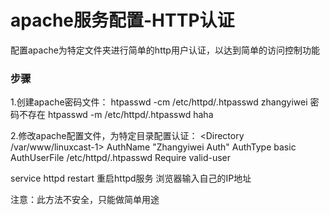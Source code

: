 # apache服务配置-HTTP认证
配置apache为特定文件夹进行简单的http用户认证，以达到简单的访问控制功能

### 步骤
1.创建apache密码文件：
htpasswd -cm /etc/httpd/.htpasswd zhangyiwei  密码不存在
htpasswd -m /etc/httpd/.htpasswd haha

2.修改apache配置文件，为特定目录配置认证：
<Directory /var/www/linuxcast-1>
    AuthName "Zhangyiwei Auth"
    AuthType basic
    AuthUserFile /etc/httpd/.htpasswd
    Require valid-user
</Directory>

service httpd restart 重启httpd服务
浏览器输入自己的IP地址

注意：此方法不安全，只能做简单用途